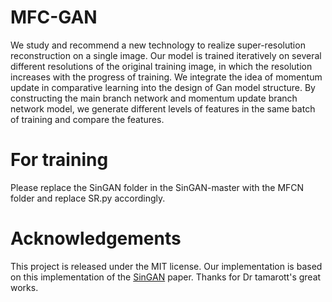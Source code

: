 # MFC-GAN
We study and recommend a new technology to realize super-resolution reconstruction on a single image. Our model is trained iteratively on several different resolutions of the original training image, in which the resolution increases with the progress of training. We integrate the idea of momentum update in comparative learning into the design of Gan model structure. By constructing the main branch network and momentum update branch network model, we generate different levels of features in the same batch of training and compare the features.
# For training
Please replace the SinGAN folder in the SinGAN-master with the MFCN folder and replace SR.py accordingly.
# Acknowledgements
This project is released under the MIT license. Our implementation is based on this implementation of the [SinGAN](https://github.com/tamarott/SinGAN) paper. Thanks for Dr tamarott's great works.
